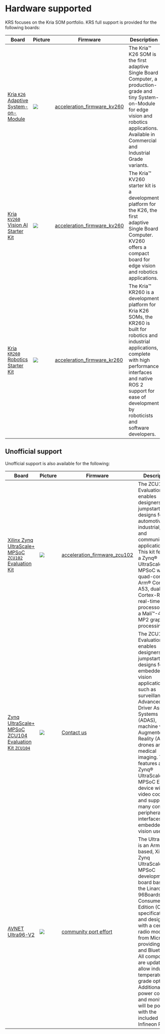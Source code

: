 # Hardware supported

KRS focuses on the Kria SOM portfolio. KRS full support is provided for the following boards:

<style>
table th:first-of-type {
    width: 15%;
}
table th:nth-of-type(2) {
    width: 10%;
}
table th:nth-of-type(3) {
    width: 25%;
}
table th:nth-of-type(4) {
    width: 50%;
}

.wy-table-responsive table td,
.wy-table-responsive table th {
    white-space: normal;
}
</style>


| Board | Picture |  Firmware | Description |
|------------|-------|-------------|-------|
| [Kria `K26` Adaptive System-on-Module](https://www.xilinx.com/products/som/kria/k26c-commercial.html) | ![](https://www.xilinx.com/content/dam/xilinx/imgs/products/som/som-k26-main.png) | [acceleration_firmware_kv260](https://github.com/ros-acceleration/acceleration_firmware_kv260) | The Kria™ K26 SOM is the first adaptive Single Board Computer, a production-grade and tiny System-on-Module for edge vision and robotics applications. Available in Commercial and Industrial Grade variants.  | 
| [Kria `KV260` Vision AI Starter Kit](https://www.xilinx.com/products/som/kria/kv260-vision-starter-kit.html) | ![](https://www.xilinx.com/content/dam/xilinx/imgs/products/som/som-kv260-4.png) | [acceleration_firmware_kv260](https://github.com/ros-acceleration/acceleration_firmware_kv260) | The Kria™ KV260 starter kit is a development platform for the K26, the first adaptive Single Board Computer. KV260 offers a compact board for edge vision and robotics applications.  |
| [Kria `KR260` Robotics Starter Kit](https://www.xilinx.com/products/som/kria/kr260-robotics-starter-kit.html) | ![](https://www.xilinx.com/content/dam/xilinx/imgs/products/som/kr260-angel-1.png) | [acceleration_firmware_kr260](https://github.com/ros-acceleration/acceleration_firmware_kr260) | The Kria™ KR260 is a development platform for Kria K26 SOMs, the KR260 is built for robotics and industrial applications, complete with high performance interfaces and native ROS 2 support for ease of development by roboticists and software developers.  |

## Unofficial support

Unofficial support is also available for the following:

| Board | Picture | Firmware | Description | 
|------------|-------|----------|----------|
| [Xilinx Zynq UltraScale+ MPSoC `ZCU102` Evaluation Kit](https://www.xilinx.com/products/boards-and-kits/ek-u1-zcu102-g.html) | ![](https://www.xilinx.com/content/dam/xilinx/imgs/kits/whats-inside/zcu102-evaluation-board-w.jpg) | [acceleration_firmware_zcu102](https://github.com/ros-acceleration/acceleration_firmware_zcu102) | The ZCU102 Evaluation Kit enables designers to jumpstart designs for automotive, industrial, video, and communications applications. This kit features a Zynq® UltraScale+™ MPSoC with a quad-core Arm® Cortex®-A53, dual-core Cortex-R5F real-time processors, and a Mali™-400 MP2 graphics processing unit  | 
| [Zynq UltraScale+ MPSoC ZCU104 Evaluation Kit `ZCU104`](https://www.xilinx.com/products/boards-and-kits/zcu104.html) | ![](https://www.xilinx.com/content/dam/xilinx/imgs/kits/whats-inside/zcu104-evaluation-board-w.jpg) | [Contact us](https://www.xilinx.com/about/contact.html) |  The ZCU104 Evaluation Kit enables designers to jumpstart designs for embedded vision applications such as surveillance, Advanced Driver Assisted Systems (ADAS), machine vision, Augmented Reality (AR), drones and medical imaging. This kit features a Zynq® UltraScale+™ MPSoC EV device with video codec and supports many common peripherals and interfaces for embedded vision use case. |
| [AVNET Ultra96-V2](https://www.avnet.com/wps/portal/us/products/new-product-introductions/npi/aes-ultra96-v2/) | ![](https://www.avnet.com/wps/wcm/connect/onesite/c163c966-18fa-44fc-81c0-e05425c52b5d/ultra96-v2-front-view.jpg?MOD=AJPERES&CACHEID=ROOTWORKSPACE.Z18_NA5A1I41L0ICD0ABNDMDDG0000-c163c966-18fa-44fc-81c0-e05425c52b5d-mBKcori) | [community port effort](https://github.com/ros-acceleration/community/issues/1) | The Ultra96-V2 is an Arm-based, Xilinx Zynq UltraScale+™ MPSoC development board based on the Linaro 96Boards Consumer Edition (CE) specification and designed with a certified radio module from Microchip providing Wi-Fi and Bluetooth. All components are updated to allow industrial temperature grade options. Additional power control and monitoring will be possible with the included Infineon PMICs.|